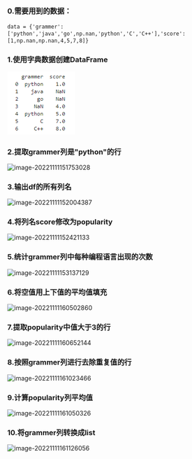 ### 0.需要用到的数据：

```pytho
data = {'grammer':['python','java','go',np.nan,'python','C','C++'],'score':[1,np.nan,np.nan,4,5,7,8]}
```



### 1.使用字典数据创建DataFrame

![image-20221111151437072](https://github.com/Ezj-Ameng/PandasExercise/blob/main/picture/image-20221111150128940.png)

### 2.提取grammer列是"python"的行

![image-20221111151753028](C:\Users\ameng\AppData\Roaming\Typora\typora-user-images\image-20221111151753028.png)

### 3.输出df的所有列名

![image-20221111152004387](C:\Users\ameng\AppData\Roaming\Typora\typora-user-images\image-20221111152004387.png)

### 4.将列名score修改为popularity

![image-20221111152421133](C:\Users\ameng\AppData\Roaming\Typora\typora-user-images\image-20221111152421133.png)

### 5.统计grammer列中每种编程语言出现的次数

![image-20221111153137129](C:\Users\ameng\AppData\Roaming\Typora\typora-user-images\image-20221111153137129.png)

### 6.将空值用上下值的平均值填充

![image-20221111160502860](C:\Users\ameng\AppData\Roaming\Typora\typora-user-images\image-20221111160502860.png)



### 7.提取popularity中值大于3的行

![image-20221111160652144](C:\Users\ameng\AppData\Roaming\Typora\typora-user-images\image-20221111160652144.png)

### 8.按照grammer列进行去除重复值的行

![image-20221111161023466](C:\Users\ameng\AppData\Roaming\Typora\typora-user-images\image-20221111161023466.png)

### 9.计算popularity列平均值

![image-20221111161050326](C:\Users\ameng\AppData\Roaming\Typora\typora-user-images\image-20221111161050326.png)



### 10.将grammer列转换成list

![image-20221111161126056](C:\Users\ameng\AppData\Roaming\Typora\typora-user-images\image-20221111161126056.png)


